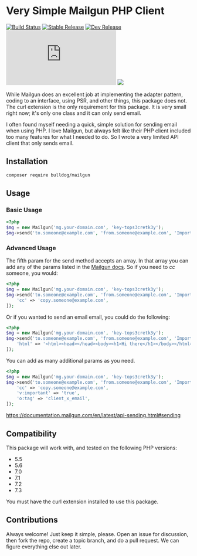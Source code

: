 # Very Simple Mailgun PHP Client

[![Build Status](https://travis-ci.org/bulldogcreative/mailgun.svg?branch=master)](https://travis-ci.org/bulldogcreative/mailgun)
[![Stable Release](https://packagist.org/packages/bulldog/mailgun)](https://img.shields.io/packagist/v/bulldog/mailgun.svg)
[![Dev Release](https://packagist.org/packages/bulldog/mailgun)](https://img.shields.io/packagist/vpre/bulldog/mailgun.svg)
[![License](https://github.com/bulldogcreative/mailgun/blob/master/LICENSE.md)](https://img.shields.io/github/license/bulldogcreative/mailgun.svg)
![](https://img.shields.io/twitter/url/https/github.com/bulldogcreative/mailgun.svg?style=social)

While Mailgun does an excellent job at implementing the adapter pattern, coding
to an interface, using PSR, and other things, this package does not. The curl
extension is the only requirement for this package. It is very small right
now; it's only one class and it can only send email.

I often found myself needing a quick, simple solution for sending email when
using PHP. I love Mailgun, but always felt like their PHP client included
too many features for what I needed to do. So I wrote a very limited API
client that only sends email.

## Installation

```sh
composer require bulldog/mailgun
```

## Usage

### Basic Usage

```php
<?php
$mg = new Mailgun('mg.your-domain.com', 'key-tops3cretk3y');
$mg->send('to.someone@example.com', 'from.someone@example.com', 'Important Subject', 'Your message.');
```

### Advanced Usage

The fifth param for the send method accepts an array. In that array you can
add any of the params listed in the [Mailgun docs](https://documentation.mailgun.com/en/latest/api-sending.html#sending).
So if you need to *cc* someone, you would:

```php
<?php
$mg = new Mailgun('mg.your-domain.com', 'key-tops3cretk3y');
$mg->send('to.someone@example.com', 'from.someone@example.com', 'Important Subject', 'Your message.', [
    'cc' => 'copy.someone@example.com',
]);
```

Or if you wanted to send an email email, you could do the following:

```php
<?php
$mg = new Mailgun('mg.your-domain.com', 'key-tops3cretk3y');
$mg->send('to.someone@example.com', 'from.someone@example.com', 'Important Subject', 'Your message.', [
    'html' => '<html><head></head><body><h1>Hi there</h1></body></html>',
]);
```

You can add as many additional params as you need.

```php
<?php
$mg = new Mailgun('mg.your-domain.com', 'key-tops3cretk3y');
$mg->send('to.someone@example.com', 'from.someone@example.com', 'Important Subject', 'Your message.', [
    'cc' => 'copy.someone@example.com',
    'v:important' => 'true',
    'o:tag' => 'client_x_email',
]);
```

https://documentation.mailgun.com/en/latest/api-sending.html#sending

## Compatibility

This package will work with, and tested on the following PHP versions:

* 5.5
* 5.6
* 7.0
* 7.1
* 7.2
* 7.3

You must have the curl extension installed to use this package.

## Contributions

Always welcome! Just keep it simple, please. Open an issue for discussion, then
fork the repo, create a topic branch, and do a pull request. We can figure 
everything else out later.
